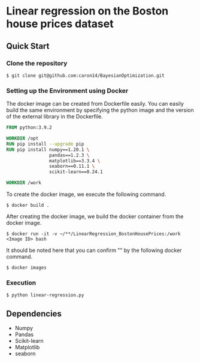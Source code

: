 # Linear regression on the Boston house prices dataset


## Quick Start

### Clone the repository

```console
$ git clone git@github.com:caron14/BayesianOptimization.git 
```

### Setting up the Environment using Docker

The docker image can be created from Dockerfile easily.
You can easily build the same environment by specifying the python image and the version of the external library in the Dockerfile.

```Dockerfile
FROM python:3.9.2

WORKDIR /opt
RUN pip install --upgrade pip
RUN pip install numpy==1.20.1 \
				pandas==1.2.3 \
				matplotlib==3.3.4 \
				seaborn==0.11.1 \
				scikit-learn==0.24.1 

WORKDIR /work
```

To create the docker image, we execute the following command. 

```console
$ docker build .
```

After creating the docker image, we build the docker container from the docker image.

```console
$ docker run -it -v ~/**/LinearRegression_BostonHousePrices:/work <Image ID> bash
```

It should be noted here that you can confirm "<Image ID>" by the following docker command.

```console
$ docker images
```

### Execution

```console
$ python linear-regression.py
```

## Dependencies
* Numpy
* Pandas
* Scikit-learn
* Matplotlib
* seaborn